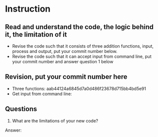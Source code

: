﻿# Instruction

## Read and understand the code, the logic behind it, the limitation of it
* Revise the code such that it consists of three addition functions, input, process and output, put your commit number below.
* Revise the code such that it can accept input from command line, put your commit number and answer question 1 below

## Revision, put your commit number here
* Three functions:  aab44124a6845d7a0d486f23678d715bb4bd5e91
* Get input from command line:  

## Questions
1. What are the limitations of your new code?

Answer:
